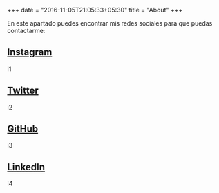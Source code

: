 +++
date = "2016-11-05T21:05:33+05:30"
title = "About"
+++

En este apartado puedes encontrar mis redes sociales para que puedas contactarme:

## [Instagram](https://www.instagram.com/ulises_ornelasr/)

i1

## [Twitter](https://twitter.com/UlisesOrnelass)

i2

## [GitHub](https://github.com/UlisesOrnelasR)

i3

## [LinkedIn](https://www.linkedin.com/in/ulises-ornelas/)

i4
